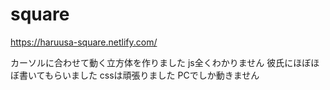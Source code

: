 # square

https://haruusa-square.netlify.com/

カーソルに合わせて動く立方体を作りました
js全くわかりません
彼氏にほぼほぼ書いてもらいました
cssは頑張りました
PCでしか動きません
